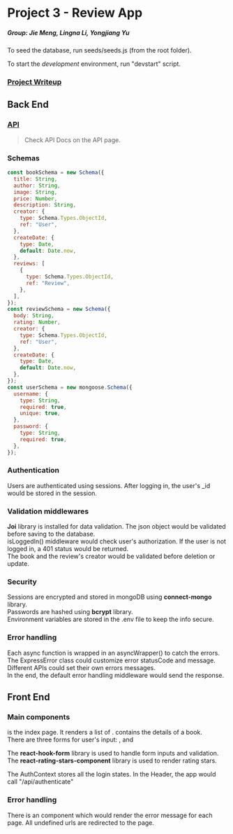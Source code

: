 # Project 3 - Review App

##### Group: Jie Meng, Lingna Li, Yongjiang Yu

To seed the database, run seeds/seeds.js (from the root folder).

To start the *development* environment, run "devstart" script.

### [Project Writeup](./writeup.md)

## Back End

### [API](API.md)

> Check API Docs on the API page.

### Schemas

```js
const bookSchema = new Schema({
  title: String,
  author: String,
  image: String,
  price: Number,
  description: String,
  creator: {
    type: Schema.Types.ObjectId,
    ref: "User",
  },
  createDate: {
    type: Date,
    default: Date.now,
  },
  reviews: [
    {
      type: Schema.Types.ObjectId,
      ref: "Review",
    },
  ],
});
const reviewSchema = new Schema({
  body: String,
  rating: Number,
  creator: {
    type: Schema.Types.ObjectId,
    ref: "User",
  },
  createDate: {
    type: Date,
    default: Date.now,
  },
});
const userSchema = new mongoose.Schema({
  username: {
    type: String,
    required: true,
    unique: true,
  },
  password: {
    type: String,
    required: true,
  },
});
```

### Authentication

Users are authenticated using sessions. After logging in, the user's _id would be stored in the session.

### Validation middlewares

**Joi** library is installed for data validation. The json object would be validated before saving to the database.  
isLoggedIn() middleware would check user's authorization. If the user is not logged in, a 401 status would be returned.  
The book and the review's creator would be validated before deletion or update.

### Security

Sessions are encrypted and stored in mongoDB using **connect-mongo** library.   
Passwords are hashed using **bcrypt** library.   
Environment variables are stored in the .env file to keep the info secure.

### Error handling

Each async function is wrapped in an asyncWrapper() to catch the errors.  
The ExpressError class could customize error statusCode and message. Different APIs could set their own errors messages.  
In the end, the default error handling middleware would send the response.



## Front End

### Main components

<Books /> is the index page. It renders a list of <Book />.   <BookDetail /> contains the details of a book.  
There are three forms for user's input: <BookForm />, <ReviewForm /> and <UserForm />

The **react-hook-form** library is used to handle form inputs and validation.  
The **react-rating-stars-component** library is used to render rating stars.

The AuthContext stores all the login states. In the Header, the app would call "/api/authenticate"

### Error handling

There is an <Error /> component which would render the error message for each page.
All undefined urls are redirected to the <Error /> page.

